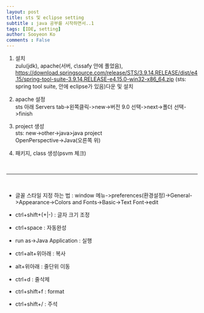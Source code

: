 ```yaml
---
layout: post
title: sts 및 eclipse setting
subtitle : java 공부를 시작하면서..1
tags: [IDE, setting]
author: Sooyeon Ko
comments : False
---
```


1. 설치<br>
zulu(jdk), apache(서버, c\ssafy 안에 풀었음), 
https://download.springsource.com/release/STS/3.9.14.RELEASE/dist/e4.15/spring-tool-suite-3.9.14.RELEASE-e4.15.0-win32-x86_64.zip (sts: spring tool suite, 안에 eclipse가 있음)다운 및 설치

2. apache 설정<br>
sts 아래 Servers tab->왼쪽클릭->new->버전 9.0 선택->next->폴더 선택->finish

3. project 생성<br>
sts: new->other->java>java project<br>
OpenPerspective->Java(오른쪽 위)<br>

4. 패키지, class 생성(psvm 체크)
<br>
<hr>
<br>

- 글꼴 스타일 지정 하는 법 : window 메뉴->preferences(환경설정)->General->Appearance->Colors and Fonts->Basic->Text Font->edit

- ctrl+shift+(+|-) : 글자 크기 조정

- ctrl+space : 자동완성<br>
- run as->Java Application : 실행

- ctrl+alt+위아래 : 복사
- alt+위아래 : 줄단위 이동
- ctrl+d : 줄삭제
- ctrl+shift+f : format
- ctrl+shift+/ : 주석
